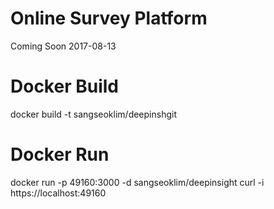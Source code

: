 # Online Survey Platform
Coming Soon
2017-08-13

# Docker Build
docker build -t sangseoklim/deepinshgit
# Docker Run
docker run -p 49160:3000 -d sangseoklim/deepinsight
curl -i https://localhost:49160
